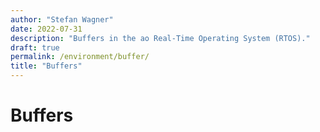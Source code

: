```yaml
---
author: "Stefan Wagner"
date: 2022-07-31
description: "Buffers in the ao Real-Time Operating System (RTOS)."
draft: true
permalink: /environment/buffer/
title: "Buffers"
---
```


# Buffers
